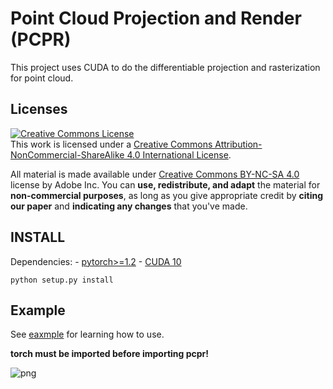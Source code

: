 # Point Cloud Projection and Render (PCPR)

This project uses CUDA to do the differentiable projection and rasterization for point cloud.

## Licenses

<a rel="license" href="http://creativecommons.org/licenses/by-nc-sa/4.0/"><img alt="Creative Commons License" style="border-width:0" src="https://i.creativecommons.org/l/by-nc-sa/4.0/80x15.png" /></a><br />This work is licensed under a <a rel="license" href="http://creativecommons.org/licenses/by-nc-sa/4.0/">Creative Commons Attribution-NonCommercial-ShareAlike 4.0 International License</a>.

All material is made available under [Creative Commons BY-NC-SA 4.0](https://creativecommons.org/licenses/by-nc-sa/4.0/legalcode) license by Adobe Inc. You can **use, redistribute, and adapt** the material for **non-commercial purposes**, as long as you give appropriate credit by **citing our paper** and **indicating any changes** that you've made.


## INSTALL

Dependencies:
    - [pytorch>=1.2](https://pytorch.org/)
    - [CUDA 10](https://developer.nvidia.com/cuda-zone)

``` python setup.py install ```

## Example

See [eaxmple](./example/README.md) for learning how to use.

<b>torch must be imported before importing pcpr!</b>

![png](example/output_9_1.png)